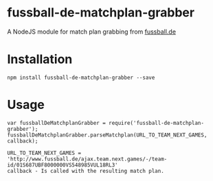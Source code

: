 # fussball-de-matchplan-grabber
A NodeJS module for match plan grabbing from [fussball.de][0]

# Installation
    npm install fussball-de-matchplan-grabber --save

# Usage
    var fussballDeMatchplanGrabber = require('fussball-de-matchplan-grabber');
    fussballDeMatchplanGrabber.parseMatchplan(URL_TO_TEAM_NEXT_GAMES, callback);

    URL_TO_TEAM_NEXT_GAMES = 'http://www.fussball.de/ajax.team.next.games/-/team-id/01S687UBF8000000VS548985VUL18RL3'
    callback - Is called with the resulting match plan.

[0]: http://www.fussball.de/

